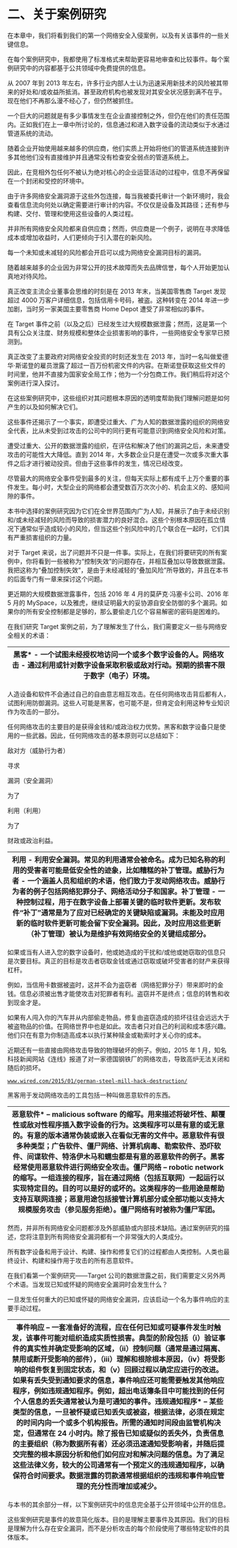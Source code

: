 # 二、关于案例研究

在本章中，我们将看到我们的第一个网络安全入侵案例，以及有关该事件的一些关键信息。

在每个案例研究中，我都使用了标准格式来帮助更容易地审查和比较事件。每个案例研究中的内容都基于公共领域中免费提供的信息。

从 2007 年到 2013 年左右，许多行业内部人士认为迅速采用新技术的风险被其带来的好处和/或收益所抵消。甚至政府机构也被发现对其安全状况感到满不在乎。现在他们不再那么漫不经心了，但仍然被抓住。

一个巨大的问题就是有多少事情发生在企业直接控制之外，但仍在他们的责任范围内。正如我们在上一章中所讨论的，信息通过和进入数字设备的流动类似于水通过管道系统的流动。

随着企业开始使用越来越多的供应商，他们实质上开始将他们的管道系统连接到许多其他他们没有直接维护并且通常没有检查安全弱点的管道系统上。

因此，在竞相外包任何不被认为绝对核心的企业运营活动的过程中，信息不再保留在一个封闭和受控的环境中。

由于许多网络安全漏洞源于这些外包连接，每当我被委托审计一个新环境时，我会查看信息流向何处以确定需要进行审计的内容。不仅仅是设备及其路径；还有参与构建、交付、管理和使用这些设备的人类过程。

并非所有网络安全风险都来自供应商；然而，供应商是一个例子，说明在寻求降低成本或增加收益时，人们更倾向于引入潜在的新风险。

每一个未知或未减轻的风险都会开启可以成为网络安全漏洞目标的漏洞。

随着越来越多的企业因为非常公开的技术故障而失去品牌信誉，每个人开始更加认真地对待风险。

真正改变主流企业董事会思维的时刻是在 2013 年末，当美国零售商 Target 发现超过 4000 万客户详细信息，包括信用卡号码，被盗。这种转变在 2014 年进一步加剧，当时另一家美国主要零售商 Home Depot 遭受了非常相似的事件。

在 Target 事件之前（以及之后）已经发生过大规模数据泄露；然而，这是第一个具有公众关注度、财务规模和整体企业损害影响的事件，一些网络安全专家早已预测到。

真正改变了主要政府对网络安全投资的时刻还发生在 2013 年，当时一名叫做爱德华·斯诺登的雇员泄露了超过一百万份机密文件的内容。在斯诺登获取这些文件的时间里，他并不直接为国家安全局工作；他为一个分包商工作。我们稍后将对这个案例进行深入探讨。

在这些案例研究中，这些组织对其问题根本原因的透明度帮助我们理解问题是如何产生的以及如何解决它们。

这些事件还揭示了一个事实，即遭受过重大、广为人知的数据泄露的组织的网络安全代表，比从未受到过攻击的公司中的同行更有可能意识到网络安全风险和对策。

遭受过重大、公开的数据泄露的组织，在评估和解决了他们的漏洞之后，未来遭受攻击的可能性大大降低。直到 2014 年，大多数企业只是在遭受一次或多次重大事件之后才进行被动投资。但由于这些事件的发生，情况已经改变。

尽管最大的网络安全事件受到最多的关注，但每天实际上都有成千上万个重要的事件发生。每小时，大型企业的网络都会遭受数百万次次小的、机会主义的、感知间隙的事件。

本书中选择的案例研究因为它们在全世界范围内广为人知，并展示了由于未经识别和/或未经减轻的风险而导致的损害潜力的良好混合。这些个别根本原因在孤立情况下通常似乎造成较小的风险，但当这些个别风险中的几个联合在一起时，它们具有严重损害组织的力量。

对于 Target 来说，出了问题并不只是一件事。实际上，在我们将要研究的所有案例中，你将看到一些被称为“控制失效”的问题存在，并相互叠加以导致数据泄露。我把这称为“叠加控制失效”，是由于未经减轻的“叠加风险”所导致的，并且在本书的后面专门有一章来探讨这个问题。

更近期的大规模数据泄露事件，包括 2016 年 4 月的莫萨克·冯塞卡公司、2016 年 5 月的 MySpace，以及雅虎，继续证明最大的妥协源自安全防御的多个漏洞。如果你的所有安全控制都是足够的，那么要偷走几亿个容易解密的密码是困难的。

在我们研究 Target 案例之前，为了理解发生了什么，我们需要定义一些与网络安全相关的术语：

| 黑客* - 一个试图未经授权地访问一个或多个数字设备的人。网络攻击 - 通过利用或针对数字设备采取积极或敌对行动。预期的损害不限于数字（电子）环境。 |
| --- |

人造设备和软件不会通过自己的自由意志相互攻击。在任何网络攻击背后都有人，试图利用防御漏洞。这些人可能是黑客，也可能不是，但肯定会利用这种专业知识作为攻击的一部分。

任何网络攻击的主要目的是获得金钱和/或政治权力优势。黑客和数字设备只是使用的一些武器。因此，任何网络攻击的基本原则可以总结如下：

敌对方（威胁行为者）

寻求

漏洞（安全漏洞）

为了

利用（利用）

为了

财政或政治利益。

| 利用 - 利用安全漏洞。常见的利用通常会被命名。成为已知名称的利用的受害者可能是低安全性的迹象，比如糟糕的补丁管理。威胁行为者 - 一个涵盖人员和组织的术语，他们致力于发动网络攻击。威胁行为者的例子包括网络犯罪分子、网络活动分子和国家。补丁管理 - 一种控制过程，用于在数字设备上部署关键的临时软件更新。发布软件“补丁”通常是为了应对已经确定的关键缺陷或漏洞。未能及时应用新的临时软件更新可能会留下安全漏洞。因此，及时应用这些更新（补丁管理）被认为是维护有效网络安全的关键组成部分。 |
| --- |

如果或当有人进入您的数字设备时，他或她造成的干扰和/或他或她窃取的信息只是次要目标。真正的目标是攻击者窃取金钱或通过窃取或破坏受害者的财产来获得杠杆。

例如，当信用卡数据被盗时，这并不会为盗窃者（网络犯罪分子）带来即时的金钱。信息必须被出售才能使攻击对犯罪者有利。盗窃并不是终点；信息的转售和收到现金才是。

如果有人闯入你的汽车并从内部偷走物品，修复由盗窃造成的损坏往往会远远大于被盗物品的价值。在网络世界中也是如此。攻击者只对自己的利润和成本感兴趣。他们只在有意为你制造高成本以执行某种赎金或勒索时才关心你的成本。

近期还有一些直接由网络攻击导致的物理破坏的例子。例如，2015 年 1 月，知名科技新闻网站《连线》报道了对一家德国钢铁厂的网络攻击，导致高炉无法关闭和随后的损坏。

[`www.wired.com/2015/01/german-steel-mill-hack-destruction/`](http://www.wired.com/2015/01/german-steel-mill-hack-destruction/)

黑客用于发动网络攻击的工具包括一种叫做恶意软件的东西。

| 恶意软件* – malicious software 的缩写。用来描述将破坏性、颠覆性或敌对性程序插入数字设备的行为。这类程序可以是有意的或无意的。有意的版本通常伪装或嵌入在看似无害的文件中。恶意软件有很多种类型；广告软件、僵尸网络、计算机病毒、勒索软件、恐吓软件、间谍软件、特洛伊木马和蠕虫都是有意的恶意软件的例子。黑客经常使用恶意软件进行网络安全攻击。僵尸网络 – robotic network 的缩写。一组连接的程序，旨在通过网络（包括互联网）一起运行以实现特定目的。目的可以是好的或坏的。这类程序的一些用途是帮助支持互联网连接；恶意用途包括接管计算机部分或全部功能以支持大规模服务攻击（参见服务拒绝）。僵尸网络有时被称为僵尸军团。 |
| --- |

然而，并非所有网络安全问题都涉及外部威胁或内部技术缺陷。通过案例研究的描述，您将注意到所有网络安全漏洞都有一个非常强大的人类成分。

所有数字设备和用于设计、构建、操作和修复它们的过程都由人类控制。人类也最终设计、构建和操作用于攻击的所有恶意软件。

在我们看第一个案例研究——Target 公司的数据泄露之前，我们需要定义另外两个术语。当发现已知或怀疑的网络安全漏洞时会发生什么？

一旦发生任何重大的已知或怀疑的网络安全漏洞，应该启动一个名为事件响应的主要手动过程。

| 事件响应 – 一套准备好的流程，应在任何已知或可疑事件发生时触发，该事件可能对组织造成实质性损害。典型的阶段包括（i）验证事件的真实性并确定受影响的区域，（ii）控制问题（通常是通过隔离、禁用或断开受影响的部件），（iii）理解和根除根本原因，（iv）将受影响的组件恢复到固定状态，和（v）回顾过程以确定应进行的改进。如果有丢失受到通知要求的信息，事件响应还可能需要触发其他响应程序，例如违规通知程序。例如，超出电话簿条目中可能找到的任何个人信息的丢失通常被认为是可通知的事件。违规通知程序* – 某些类型的信息，一旦被怀疑或已知丢失或被盗，根据法律，必须在规定的时间内向一个或多个机构报告。所需的通知时间段由监管机构决定，但通常在 24 小时内。除了报告已知或疑似的丢失外，负责信息的主要组织（称为数据所有者）还必须迅速通知受影响者，并随后提交完整的根本原因分析和他们如何应对和解决问题的信息。为了满足这些法律义务，较大的公司通常有一个预定义的违规通知程序，以确保符合时间要求。数据泄露的罚款通常根据组织的违规和事件响应管理的充分性而增加或减少。 |
| --- |

与本书的其余部分一样，以下案例研究中的信息完全基于公开领域中公开的信息。

这些案例研究是事件的故意简化版本。目的是理解主要事件及其原因。我们的目标是理解为什么存在安全漏洞，而不是分析攻击的每个阶段使用了哪些特定软件的具体版本。
